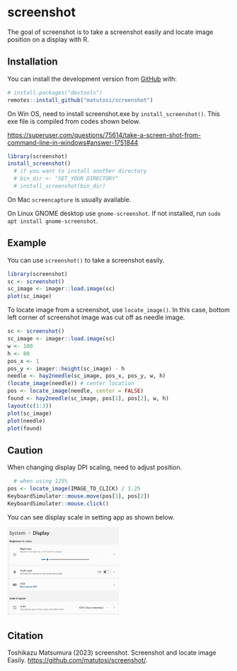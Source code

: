 
<!-- README.md is generated from README.Rmd. Please edit that file -->

# screenshot

<!-- badges: start -->
<!-- badges: end -->

The goal of screenshot is to take a screenshot easily and locate image
position on a display with R.

## Installation

You can install the development version from
[GitHub](https://github.com/) with:

``` r
# install.packages("devtools")
remotes::install_github("matutosi/screenshot")
```

On Win OS, need to install screenshot.exe by `install_screenshot()`.
This exe file is compiled from codes shown below.

<https://superuser.com/questions/75614/take-a-screen-shot-from-command-line-in-windows#answer-1751844>

``` r
library(screenshot)
install_screenshot()
  # if you want to install another directory
  # bin_dir <- "SET_YOUR DIRECTORY"
  # install_screenshot(bin_dir)
```

On Mac `screencapture` is usually available.

On Linux GNOME desktop use `gnome-screenshot`. If not installed, run
`sudo apt install gnome-screenshot`.

<!-- 
You can also install from CRAN:

```r
install.packages("screenshot")
```
-->

## Example

You can use `screenshot()` to take a screenshot easily.

``` r
library(screenshot)
sc <- screenshot()
sc_image <- imager::load.image(sc)
plot(sc_image)
```

To locate image from a screenshot, use `locate_image()`. In this case,
bottom left corner of screenshot image was cut off as needle image.

``` r
sc <- screenshot()
sc_image <- imager::load.image(sc)
w <- 100
h <- 80
pos_x <- 1
pos_y <- imager::height(sc_image) - h
needle <- hay2needle(sc_image, pos_x, pos_y, w, h)
(locate_image(needle)) # center location
pos <- locate_image(needle, center = FALSE)
found <- hay2needle(sc_image, pos[1], pos[2], w, h)
layout(c(1:3))
plot(sc_image)
plot(needle)
plot(found)
```

## Caution

When changing display DPI scaling, need to adjust position.

``` r
  # when using 125%
pos <- locate_image(IMAGE_TO_CLICK) / 1.25
KeyboardSimulater::mouse.move(pos[1], pos[2])
KeyboardSimulater::mouse.click()
```

You can see display scale in setting app as shown below.

<img width="50%" src="./img/displaysettings.png">

## Citation

Toshikazu Matsumura (2023) screenshot. Screenshot and locate image
Easily. <https://github.com/matutosi/screenshot/>.

